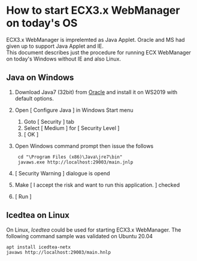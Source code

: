 # How to start ECX3.x WebManager on today's OS

ECX3.x WebManager is imprelemted as Java Applet. Oracle and MS had given up to support Java Applet and IE.  
This document describes just the procedure for running ECX WebManager on today's Windows without IE and also Linux.

## Java on Windows 

1. Download Java7 (32bit) from [Oracle](https://www.oracle.com/java/technologies/javase/javase7-archive-downloads.html) and install it on WS2019 with default options.
2. Open [ Configure Java ] in Windows Start menu
	1. Goto [ Security ] tab
	2. Select [ Medium ] for [ Security Level ]
	3. [ OK ]
3. Open Windows command prompt then issue the follows

		cd "\Program Files (x86)\Java\jre7\bin"
		javaws.exe http://localhost:29003/main.jnlp

4. [ Security Warning ] dialogue is opend
5. Make [ I accept the risk and want to run this application. ] checked
6. [ Run ]


## Icedtea on Linux

On Linux, *Icedtea* could be used for starting ECX3.x WebManager.
The following command sample was validated on Ubuntu 20.04

	apt install icedtea-netx
	javaws http://localhost:29003/main.hnlp
